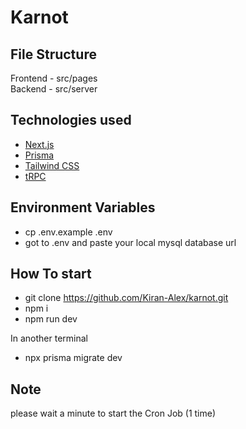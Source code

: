 # Karnot

## File Structure 

Frontend - src/pages <br/>
Backend - src/server

## Technologies used 

- [Next.js](https://nextjs.org)
- [Prisma](https://prisma.io)
- [Tailwind CSS](https://tailwindcss.com)
- [tRPC](https://trpc.io)

## Environment Variables

- cp .env.example .env
- got to .env and paste your local mysql database url

## How To start

- git clone https://github.com/Kiran-Alex/karnot.git
- npm i
- npm run dev

In another terminal
- npx prisma migrate dev




## Note

please wait a minute to start the Cron Job (1 time)
